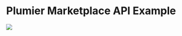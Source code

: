 # Plumier Marketplace API Example 

[![](https://tokei.rs/b1/github/ktutnik/marketplace-api)](https://github.com/XAMPPRocky/tokei)